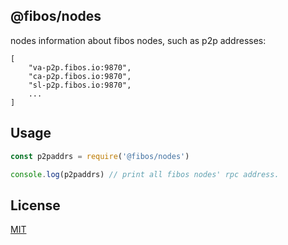 ## @fibos/nodes

nodes information about fibos nodes, such as p2p addresses:

```
[
    "va-p2p.fibos.io:9870",
    "ca-p2p.fibos.io:9870",
    "sl-p2p.fibos.io:9870",
    ...
]
```
## Usage

```javascript
const p2paddrs = require('@fibos/nodes')

console.log(p2paddrs) // print all fibos nodes' rpc address.
```

## License

[MIT](LICENSE)

